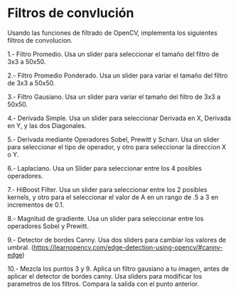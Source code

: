 # Filtros de convlución

Usando las funciones de filtrado de OpenCV, implementa los siguientes filtros de convolucion.
 

1.- Filtro Promedio. Usa un slider para seleccionar el tamaño del filtro de 3x3 a 50x50.

2.- Filtro Promedio Ponderado. Usa un slider para variar el tamaño del filtro de 3x3 a 50x50.

3.- Filtro Gausiano. Usa un slider para variar el tamaño del filtro de 3x3 a 50x50.

4.- Derivada Simple. Usa un slider para seleccionar Derivada en X, Derivada en Y, y las dos Diagonales.

5.- Derivada mediante Operadores Sobel, Prewitt y Scharr. Usa un slider para seleccionar el tipo de operador, y otro para seleccionar la direccion X o Y.

6.- Laplaciano. Usa un Slider para seleccionar entre los 4 posibles operadores.

7.- HiBoost Filter. Usa un slider para seleccionar entre los 2 posibles kernels, y otro para el seleccionar el valor de A en un rango de .5 a 3 en incrementos de 0.1.

8.- Magnitud de gradiente. Usa un slider para seleccionar entre los operadores Sobel y Prewitt.

9.- Detector de bordes Canny. Usa dos sliders para  cambiar los valores de umbral. (https://learnopencv.com/edge-detection-using-opencv/#canny-edge)

10.- Mezcla los puntos 3 y 9. Aplica un filtro gausiano a tu imagen, antes de aplicar el detector de bordes canny. Usa sliders para modificar los parametros de los filtros. Compara la salida con el punto anterior.

